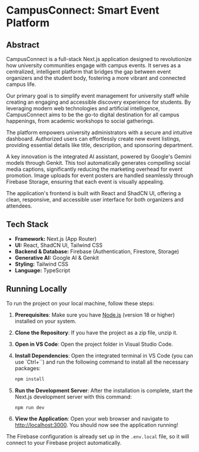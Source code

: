 # CampusConnect: Smart Event Platform

## Abstract

CampusConnect is a full-stack Next.js application designed to revolutionize how university communities engage with campus events. It serves as a centralized, intelligent platform that bridges the gap between event organizers and the student body, fostering a more vibrant and connected campus life.

Our primary goal is to simplify event management for university staff while creating an engaging and accessible discovery experience for students. By leveraging modern web technologies and artificial intelligence, CampusConnect aims to be the go-to digital destination for all campus happenings, from academic workshops to social gatherings.

The platform empowers university administrators with a secure and intuitive dashboard. Authorized users can effortlessly create new event listings, providing essential details like title, description, and sponsoring department.

A key innovation is the integrated AI assistant, powered by Google's Gemini models through Genkit. This tool automatically generates compelling social media captions, significantly reducing the marketing overhead for event promotion. Image uploads for event posters are handled seamlessly through Firebase Storage, ensuring that each event is visually appealing.

The application's frontend is built with React and ShadCN UI, offering a clean, responsive, and accessible user interface for both organizers and attendees.


## Tech Stack

- **Framework:** Next.js (App Router)
- **UI:** React, ShadCN UI, Tailwind CSS
- **Backend & Database:** Firebase (Authentication, Firestore, Storage)
- **Generative AI:** Google AI & Genkit
- **Styling:** Tailwind CSS
- **Language:** TypeScript

## Running Locally

To run the project on your local machine, follow these steps:

1.  **Prerequisites**: Make sure you have [Node.js](https://nodejs.org/) (version 18 or higher) installed on your system.

2.  **Clone the Repository**:
    If you have the project as a zip file, unzip it.

3.  **Open in VS Code**:
    Open the project folder in Visual Studio Code.

4.  **Install Dependencies**:
    Open the integrated terminal in VS Code (you can use `Ctrl+\``) and run the following command to install all the necessary packages:
    ```bash
    npm install
    ```

5.  **Run the Development Server**:
    After the installation is complete, start the Next.js development server with this command:
    ```bash
    npm run dev
    ```

6.  **View the Application**:
    Open your web browser and navigate to [http://localhost:3000](http://localhost:3000). You should now see the application running!

The Firebase configuration is already set up in the `.env.local` file, so it will connect to your Firebase project automatically.
